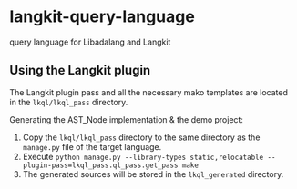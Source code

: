 # langkit-query-language
query language for Libadalang and Langkit

## Using the Langkit plugin
The Langkit plugin pass and all the necessary mako templates
are located in the `lkql/lkql_pass` directory.

Generating the AST_Node implementation & the demo project:
1. Copy the `lkql/lkql_pass` directory to the same directory as the `manage.py` file of the target language.
2. Execute `python manage.py --library-types static,relocatable --plugin-pass=lkql_pass.ql_pass.get_pass make`
3. The generated sources will be stored in the `lkql_generated` directory.


